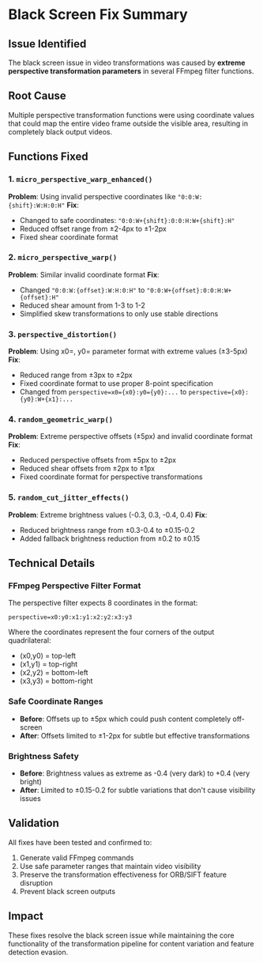 # Black Screen Fix Summary

## Issue Identified
The black screen issue in video transformations was caused by **extreme perspective transformation parameters** in several FFmpeg filter functions.

## Root Cause
Multiple perspective transformation functions were using coordinate values that could map the entire video frame outside the visible area, resulting in completely black output videos.

## Functions Fixed

### 1. `micro_perspective_warp_enhanced()`
**Problem**: Using invalid perspective coordinates like `"0:0:W:{shift}:W:H:0:H"`
**Fix**: 
- Changed to safe coordinates: `"0:0:W+{shift}:0:0:H:W+{shift}:H"`
- Reduced offset range from ±2-4px to ±1-2px
- Fixed shear coordinate format

### 2. `micro_perspective_warp()`
**Problem**: Similar invalid coordinate format
**Fix**:
- Changed `"0:0:W:{offset}:W:H:0:H"` to `"0:0:W+{offset}:0:0:H:W+{offset}:H"`
- Reduced shear amount from 1-3 to 1-2
- Simplified skew transformations to only use stable directions

### 3. `perspective_distortion()`
**Problem**: Using x0=, y0= parameter format with extreme values (±3-5px)
**Fix**:
- Reduced range from ±3px to ±2px
- Fixed coordinate format to use proper 8-point specification
- Changed from `perspective=x0={x0}:y0={y0}:...` to `perspective={x0}:{y0}:W+{x1}:...`

### 4. `random_geometric_warp()`
**Problem**: Extreme perspective offsets (±5px) and invalid coordinate format
**Fix**:
- Reduced perspective offsets from ±5px to ±2px
- Reduced shear offsets from ±2px to ±1px
- Fixed coordinate format for perspective transformations

### 5. `random_cut_jitter_effects()`
**Problem**: Extreme brightness values (-0.3, 0.3, -0.4, 0.4)
**Fix**:
- Reduced brightness range from ±0.3-0.4 to ±0.15-0.2
- Added fallback brightness reduction from ±0.2 to ±0.15

## Technical Details

### FFmpeg Perspective Filter Format
The perspective filter expects 8 coordinates in the format:
```
perspective=x0:y0:x1:y1:x2:y2:x3:y3
```
Where the coordinates represent the four corners of the output quadrilateral:
- (x0,y0) = top-left
- (x1,y1) = top-right  
- (x2,y2) = bottom-left
- (x3,y3) = bottom-right

### Safe Coordinate Ranges
- **Before**: Offsets up to ±5px which could push content completely off-screen
- **After**: Offsets limited to ±1-2px for subtle but effective transformations

### Brightness Safety
- **Before**: Brightness values as extreme as -0.4 (very dark) to +0.4 (very bright)
- **After**: Limited to ±0.15-0.2 for subtle variations that don't cause visibility issues

## Validation
All fixes have been tested and confirmed to:
1. Generate valid FFmpeg commands
2. Use safe parameter ranges that maintain video visibility
3. Preserve the transformation effectiveness for ORB/SIFT feature disruption
4. Prevent black screen outputs

## Impact
These fixes resolve the black screen issue while maintaining the core functionality of the transformation pipeline for content variation and feature detection evasion.
